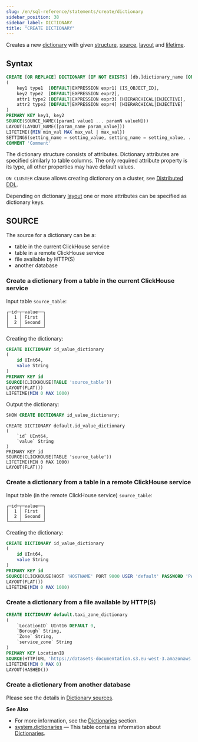 ```yaml
---
slug: /en/sql-reference/statements/create/dictionary
sidebar_position: 38
sidebar_label: DICTIONARY
title: "CREATE DICTIONARY"
---
```


Creates a new [dictionary](../../../sql-reference/dictionaries/external-dictionaries/external-dicts.md) with given [structure](../../../sql-reference/dictionaries/external-dictionaries/external-dicts-dict-structure.md), [source](../../../sql-reference/dictionaries/external-dictionaries/external-dicts-dict-sources.md), [layout](../../../sql-reference/dictionaries/external-dictionaries/external-dicts-dict-layout.md) and [lifetime](../../../sql-reference/dictionaries/external-dictionaries/external-dicts-dict-lifetime.md).

## Syntax

``` sql
CREATE [OR REPLACE] DICTIONARY [IF NOT EXISTS] [db.]dictionary_name [ON CLUSTER cluster]
(
    key1 type1  [DEFAULT|EXPRESSION expr1] [IS_OBJECT_ID],
    key2 type2  [DEFAULT|EXPRESSION expr2],
    attr1 type2 [DEFAULT|EXPRESSION expr3] [HIERARCHICAL|INJECTIVE],
    attr2 type2 [DEFAULT|EXPRESSION expr4] [HIERARCHICAL|INJECTIVE]
)
PRIMARY KEY key1, key2
SOURCE(SOURCE_NAME([param1 value1 ... paramN valueN]))
LAYOUT(LAYOUT_NAME([param_name param_value]))
LIFETIME({MIN min_val MAX max_val | max_val})
SETTINGS(setting_name = setting_value, setting_name = setting_value, ...)
COMMENT 'Comment'
```

The dictionary structure consists of attributes. Dictionary attributes are specified similarly to table columns. The only required attribute property is its type, all other properties may have default values.

`ON CLUSTER` clause allows creating dictionary on a cluster, see [Distributed DDL](../../../sql-reference/distributed-ddl.md).

Depending on dictionary [layout](../../../sql-reference/dictionaries/external-dictionaries/external-dicts-dict-layout.md) one or more attributes can be specified as dictionary keys.

## SOURCE

The source for a dictionary can be a:
- table in the current ClickHouse service
- table in a remote ClickHouse service
- file available by HTTP(S)
- another database

### Create a dictionary from a table in the current ClickHouse service

Input table `source_table`:

``` text
┌─id─┬─value──┐
│  1 │ First  │
│  2 │ Second │
└────┴────────┘
```

Creating the dictionary:

``` sql
CREATE DICTIONARY id_value_dictionary
(
    id UInt64,
    value String
)
PRIMARY KEY id
SOURCE(CLICKHOUSE(TABLE 'source_table'))
LAYOUT(FLAT())
LIFETIME(MIN 0 MAX 1000)
```

Output the dictionary:

``` sql
SHOW CREATE DICTIONARY id_value_dictionary;
```

```response
CREATE DICTIONARY default.id_value_dictionary
(
    `id` UInt64,
    `value` String
)
PRIMARY KEY id
SOURCE(CLICKHOUSE(TABLE 'source_table'))
LIFETIME(MIN 0 MAX 1000)
LAYOUT(FLAT())
```

### Create a dictionary from a table in a remote ClickHouse service

Input table (in the remote ClickHouse service) `source_table`:

``` text
┌─id─┬─value──┐
│  1 │ First  │
│  2 │ Second │
└────┴────────┘
```

Creating the dictionary:

``` sql
CREATE DICTIONARY id_value_dictionary
(
    id UInt64,
    value String
)
PRIMARY KEY id
SOURCE(CLICKHOUSE(HOST 'HOSTNAME' PORT 9000 USER 'default' PASSWORD 'PASSWORD' TABLE 'source_table' DB 'default'))
LAYOUT(FLAT())
LIFETIME(MIN 0 MAX 1000)
```

### Create a dictionary from a file available by HTTP(S)

```sql
CREATE DICTIONARY default.taxi_zone_dictionary
(
    `LocationID` UInt16 DEFAULT 0,
    `Borough` String,
    `Zone` String,
    `service_zone` String
)
PRIMARY KEY LocationID
SOURCE(HTTP(URL 'https://datasets-documentation.s3.eu-west-3.amazonaws.com/nyc-taxi/taxi_zone_lookup.csv' FORMAT 'CSVWithNames'))
LIFETIME(MIN 0 MAX 0)
LAYOUT(HASHED())
```

### Create a dictionary from another database

Please see the details in [Dictionary sources](/docs/en/sql-reference/dictionaries/external-dictionaries/external-dicts-dict-sources.md/#dbms).

**See Also**

- For more information, see the [Dictionaries](../../../sql-reference/dictionaries/external-dictionaries/external-dicts.md) section.
- [system.dictionaries](../../../operations/system-tables/dictionaries.md) — This table contains information about [Dictionaries](../../../sql-reference/dictionaries/external-dictionaries/external-dicts.md).
